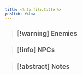 ```yaml
---
title: <% tp.file.title %>
publish: false
---
```

> [!warning] Enemies
> - 

> [!info] NPCs
> - 

> [!abstract] Notes
> - 
